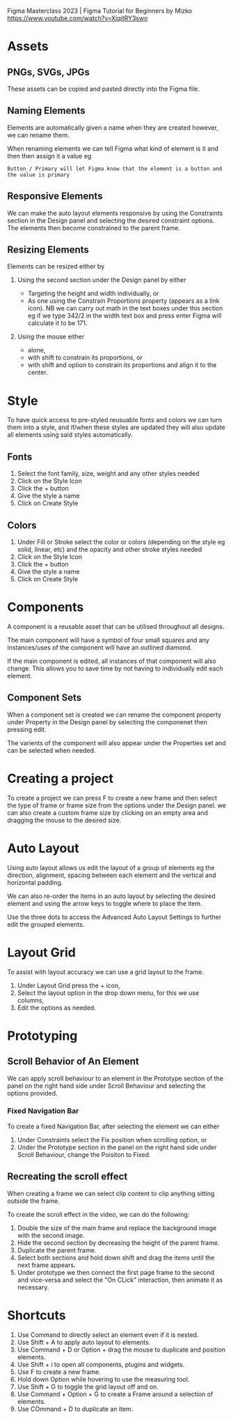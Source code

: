 Figma Masterclass 2023 | Figma Tutorial for Beginners by Mizko https://www.youtube.com/watch?v=XiqitRY3swo

# Assets

## PNGs, SVGs, JPGs

These assets can be copied and pasted directly into the Figma file.

## Naming Elements

Elements are automatically given a name when they are created however, we can rename them.

When renaming elements we can tell Figma what kind of element is it and then then assign it a value eg

```
Button / Primary will let Figma know that the element is a button and the value is primary
```

## Responsive Elements

We can make the auto layout elements responsive by using the Constraints section in the Design panel and selecting the desired constraint options. The elements then become constrained to the parent frame.

## Resizing Elements

Elements can be resized either by

1. Using the second section under the Design panel by either

   - Targeting the height and width individually, or
   - As one using the Constrain Proportions property (appears as a link icon).
     NB we can carry out math in the text boxes under this section eg if we type 342/2 in the width text box and press enter Figma will calculate it to be 171.

2. Using the mouse either
   - alone,
   - with shift to constrain its proportions, or
   - with shift and option to constrain its proportions and align it to the center.

# Style

To have quick access to pre-styled reusuable fonts and colors we can turn them into a style, and if/when these styles are updated they will also update all elements using said styles automatically.

## Fonts

1. Select the font family, size, weight and any other styles needed
2. Click on the Style Icon
3. Click the + button
4. Give the style a name
5. Click on Create Style

## Colors

1. Under Fill or Stroke select the color or colors (depending on the style eg solid, linear, etc) and the opacity and other stroke styles needed
2. Click on the Style Icon
3. Click the + button
4. Give the style a name
5. Click on Create Style

# Components

A component is a reusable asset that can be utilised throughout all designs.

The main component will have a symbol of four small squares and any instances/uses of the component will have an outlined diamond.

If the main component is edited, all instances of that component will also change. This allows you to save time by not having to individually edit each element.

## Component Sets

When a component set is created we can rename the component property under Property in the Design panel by selecting the componenet then pressing edit.

The varients of the component will also appear under the Properties set and can be selected when needed.

# Creating a project

To create a project we can press F to create a new frame and then select the type of frame or frame size from the options under the Design panel. we can also create a custom frame size by clicking on an empty area and dragging the mouse to the desired size.

# Auto Layout

Using auto layout allows us edit the layout of a group of elements eg the direction, alignment, spacing between each element and the vertical and horizontal padding.

We can also re-order the items in an auto layout by selecting the desired element and using the arrow keys to toggle where to place the item.

Use the three dots to access the Advanced Auto Layout Settings to further edit the grouped elements.

# Layout Grid

To assist with layout accuracy we can use a grid layout to the frame.

1. Under Layout Grid press the + icon,
2. Select the layout option in the drop down menu, for this we use columns,
3. Edit the options as needed.

# Prototyping

## Scroll Behavior of An Element

We can apply scroll behaviour to an element in the Prototype section of the panel on the right hand side under Scroll Behaviour and selecting the options provided.

### Fixed Navigation Bar

To create a fixed Navigation Bar, after selecting the element we can either

1. Under Constraints select the Fix position when scrolling option, or
2. Under the Prototype section in the panel on the right hand side under Scroll Behaviour, change the Poisiton to Fixed.

## Recreating the scroll effect

When creating a frame we can select clip content to clip anything sitting outside the frame.

To create the scroll effect in the video, we can do the following:

1. Double the size of the main frame and replace the background image with the second image.
2. Hide the second section by decreasing the height of the parent frame.
3. Duplicate the parent frame.
4. Select both sections and hold down shift and drag the items until the next frame appears.
5. Under prototype we then connect the first page frame to the second and vice-versa and select the "On CLick" interaction, then animate it as necessary.

# Shortcuts

1. Use Command to directly select an element even if it is nested.
2. Use Shift + A to apply auto layout to elements.
3. Use Command + D or Option + drag the mouse to duplicate and position elements.
4. Use Shift + i to open all components, plugins and widgets.
5. Use F to create a new frame.
6. Hold down Option while hovering to use the measuring tool.
7. Use Shift + G to toggle the grid layout off and on.
8. Use Command + Option + G to create a Frame around a selection of elements.
9. Use COmmand + D to duplicate an item.
